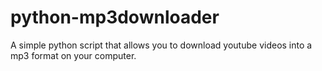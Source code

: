 # python-mp3downloader
A simple python script that allows you to download youtube videos into a mp3 format on your computer.
